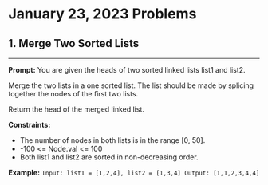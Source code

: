 # January 23, 2023 Problems

## 1. Merge Two Sorted Lists

---
**Prompt:** You are given the heads of two sorted linked lists list1 and list2.

Merge the two lists in a one sorted list. The list should be made by splicing together the nodes of the first two lists.

Return the head of the merged linked list.

**Constraints:**
- The number of nodes in both lists is in the range [0, 50]. 
- -100 <= Node.val <= 100 
- Both list1 and list2 are sorted in non-decreasing order.

**Example:**
`Input: list1 = [1,2,4], list2 = [1,3,4]
Output: [1,1,2,3,4,4]`